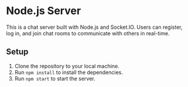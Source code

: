 # Node.js Server

This is a chat server built with Node.js and Socket.IO. Users can register, log in, and join chat rooms to communicate with others in real-time.

## Setup

1. Clone the repository to your local machine.
2. Run `npm install` to install the dependencies.
3. Run `npm start` to start the server.